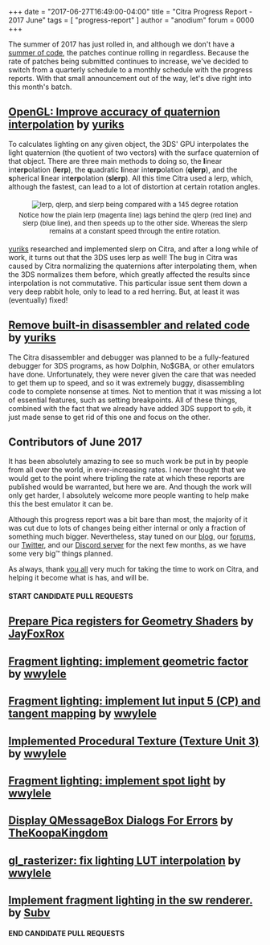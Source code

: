 +++
date = "2017-06-27T16:49:00-04:00"
title = "Citra Progress Report - 2017 June"
tags = [ "progress-report" ]
author = "anodium"
forum = 0000
+++

The summer of 2017 has just rolled in, and although we don't have a [summer of code](https://developers.google.com/open-source/gsoc/), the patches continue rolling in regardless. Because the rate of patches being submitted continues to increase, we've decided to switch from a quarterly schedule to a monthly schedule with the progress reports. With that small announcement out of the way, let's dive right into this month's batch.
<br />

## [OpenGL: Improve accuracy of quaternion interpolation](https://github.com/citra-emu/citra/pull/2729) by [yuriks](https://github.com/yuriks)

To calculates lighting on any given object, the 3DS' GPU interpolates the light quaternion (the quotient of two vectors) with the surface quaternion of that object. There are three main methods to doing so, the **l**inear int**erp**olation (**lerp**), the **q**uadratic **l**inear int**erp**olation (**qlerp**), and the **s**pherical **l**inear int**erp**olation (**slerp**). All this time Citra used a lerp, which, although the fastest, can lead to a lot of distortion at certain rotation angles.

<p style="text-align: center; font-size: small; padding: 1%">
<img style="padding: 0% 0% 1% 0%" alt="lerp, qlerp, and slerp being compared with a 145 degree rotation" src="/images/entry/citra-progress-report-2017-june/lerp-qlerp-slerp.gif" />
<br />
Notice how the plain lerp (magenta line) lags behind the qlerp (red line) and slerp (blue line), and then speeds up to the other side. Whereas the slerp remains at a constant speed through the entire rotation.
</p>

[yuriks](https://github.com/yuriks) researched and implemented slerp on Citra, and after a long while of work, it turns out that the 3DS uses lerp as well! The bug in Citra was caused by Citra normalizing the quaternions after interpolating them, when the 3DS normalizes them before, which greatly affected the results since interpolation is not commutative. This particular issue sent them down a very deep rabbit hole, only to lead to a red herring. But, at least it was (eventually) fixed!

## [Remove built-in disassembler and related code](https://github.com/citra-emu/citra/pull/2689) by [yuriks](https://github.com/yuriks)

The Citra disassembler and debugger was planned to be a fully-featured debugger for 3DS programs, as how Dolphin, No$GBA, or other emulators have done. Unfortunately, they were never given the care that was needed to get them up to speed, and so it was extremely buggy, disassembling code to complete nonsense at times. Not to mention that it was missing a lot of essential features, such as setting breakpoints. All of these things, combined with the fact that we already have added 3DS support to `gdb`, it just made sense to get rid of this one and focus on the other.

## Contributors of June 2017

It has been absolutely amazing to see so much work be put in by people from all over the world, in ever-increasing rates. I never thought that we would get to the point where tripling the rate at which these reports are published would be warranted, but here we are. And though the work will only get harder, I absolutely welcome more people wanting to help make this the best emulator it can be.

Although this progress report was a bit bare than most, the majority of it was cut due to lots of changes being either internal or only a fraction of something much bigger. Nevertheless, stay tuned on our [blog](https://citra-emu.org/), our [forums](https://community.citra-emu.org/), our [Twitter](https://twitter.com/citraemu), and our [Discord server](https://discord.gg/fZwvKPu) for the next few months, as we have some very big™ things planned.

 As always, thank [you all](https://github.com/citra-emu/citra/graphs/contributors?from=2017-04-16&amp;to=2017-06-27&amp;type=c) very much for taking the time to work on Citra, and helping it become what is has, and will be.


#### START CANDIDATE PULL REQUESTS ####

## [Prepare Pica registers for Geometry Shaders](https://github.com/citra-emu/citra/pull/2695) by [JayFoxRox](https://github.com/JayFoxRox)
## [Fragment lighting: implement geometric factor](https://github.com/citra-emu/citra/pull/2776) by [wwylele](https://github.com/wwylele)
## [Fragment lighting: implement lut input 5 (CP) and tangent mapping](https://github.com/citra-emu/citra/pull/2762) by [wwylele](https://github.com/wwylele)
## [Implemented Procedural Texture (Texture Unit 3)](https://github.com/citra-emu/citra/pull/2697) by [wwylele](https://github.com/wwylele)
## [Fragment lighting: implement spot light](https://github.com/citra-emu/citra/pull/2727) by [wwylele](https://github.com/wwylele)
## [Display QMessageBox Dialogs For Errors](https://github.com/citra-emu/citra/pull/2611) by [TheKoopaKingdom](https://github.com/TheKoopaKingdom)
## [gl_rasterizer: fix lighting LUT interpolation](https://github.com/citra-emu/citra/pull/2792) by [wwylele](https://github.com/wwylele)
## [Implement fragment lighting in the sw renderer.](https://github.com/citra-emu/citra/pull/2766) by [Subv](https://github.com/Subv)

#### END CANDIDATE PULL REQUESTS ####
